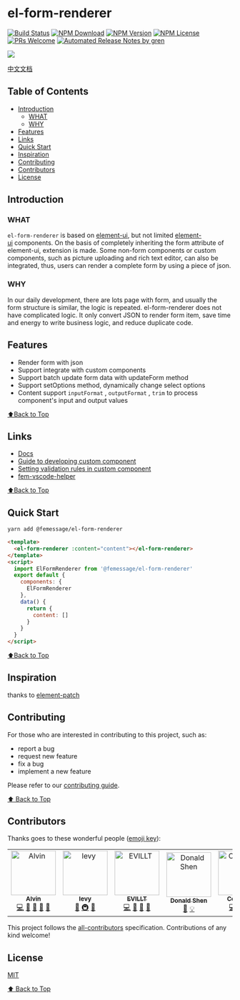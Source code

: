 # el-form-renderer

[![Build Status](https://badgen.net/travis/FEMessage/el-form-renderer/master)](https://travis-ci.com/FEMessage/el-form-renderer)
[![NPM Download](https://badgen.net/npm/dm/@femessage/el-form-renderer)](https://www.npmjs.com/package/@femessage/el-form-renderer)
[![NPM Version](https://badgen.net/npm/v/@femessage/el-form-renderer)](https://www.npmjs.com/package/@femessage/el-form-renderer)
[![NPM License](https://badgen.net/npm/license/@femessage/el-form-renderer)](https://github.com/FEMessage/el-form-renderer/blob/master/LICENSE)
[![PRs Welcome](https://img.shields.io/badge/PRs-welcome-brightgreen.svg)](https://github.com/FEMessage/el-form-renderer/pulls)
[![Automated Release Notes by gren](https://img.shields.io/badge/%F0%9F%A4%96-release%20notes-00B2EE.svg)](https://github-tools.github.io/github-release-notes/)

![](https://i.loli.net/2019/11/14/Nz6n9l7KixqIHsa.png)

[中文文档](./README-zh.md)

## Table of Contents

- [Introduction](#introduction)
  - [WHAT](#what)
  - [WHY](#why)
- [Features](#features)
- [Links](#links)
- [Quick Start](#quick-start)
- [Inspiration](#inspiration)
- [Contributing](#contributing)
- [Contributors](#contributors)
- [License](#license)

## Introduction

### WHAT

`el-form-renderer` is based on [element-ui](https://github.com/ElemeFE/element), but not limited [element-ui](https://github.com/ElemeFE/element) components. On the basis of completely inheriting the form attribute of element-ui, extension is made. Some non-form components or custom components, such as picture uploading and rich text editor, can also be integrated, thus, users can render a complete form by using a piece of json.

### WHY

In our daily development, there are lots page with form, and usually the form structure is similar, the logic is repeated. el-form-renderer does not have complicated logic. It only convert JSON to render form item, save time and energy to write business logic, and reduce duplicate code.

## Features

- Render form with json
- Support integrate with custom components
- Support batch update form data with updateForm method
- Support setOptions method, dynamically change select options
- Content support `inputFormat` , `outputFormat` , `trim` to process component's input and output values

[⬆Back to Top](#table-of-contents)

## Links

- [Docs](https://femessage.github.io/el-form-renderer/)
- [Guide to developing custom component](https://github.com/femessage/el-form-renderer/blob/dev/docs/guide-en-custom-component.md)
- [Setting validation rules in custom component](https://github.com/FEMessage/el-form-renderer/blob/dev/docs/guide-en-custom-rules-in-custom-component.md)
- [fem-vscode-helper](https://marketplace.visualstudio.com/items?itemName=FEMessage.fem-vscode-helper)

[⬆Back to Top](#table-of-contents)

## Quick Start

```sh
yarn add @femessage/el-form-renderer
```

```html
<template>
  <el-form-renderer :content="content"></el-form-renderer>
</template>
<script>
  import ElFormRenderer from '@femessage/el-form-renderer'
  export default {
    components: {
      ElFormRenderer
    },
    data() {
      return {
        content: []
      }
    }
  }
</script>
```

[⬆Back to Top](#table-of-contents)

## Inspiration

thanks to [element-patch](https://github.com/leezng/element-patch)

## Contributing

For those who are interested in contributing to this project, such as:

- report a bug
- request new feature
- fix a bug
- implement a new feature

Please refer to our [contributing guide](https://github.com/FEMessage/.github/blob/master/CONTRIBUTING.md).

[⬆ Back to Top](#table-of-contents)

## Contributors

Thanks goes to these wonderful people ([emoji key](https://allcontributors.org/docs/en/emoji-key)):

<!-- ALL-CONTRIBUTORS-LIST:START - Do not remove or modify this section -->
<!-- prettier-ignore -->
<table>
  <tr>
    <td align="center"><a href="https://github.com/Alvin-Liu"><img src="https://avatars0.githubusercontent.com/u/11909145?v=4" width="100px;" alt="Alvin"/><br /><sub><b>Alvin</b></sub></a><br /><a href="https://github.com/FEMessage/el-form-renderer/commits?author=Alvin-Liu" title="Code">💻</a> <a href="#review-Alvin-Liu" title="Reviewed Pull Requests">👀</a> <a href="https://github.com/FEMessage/el-form-renderer/issues?q=author%3AAlvin-Liu" title="Bug reports">🐛</a> <a href="#blog-Alvin-Liu" title="Blogposts">📝</a> <a href="#ideas-Alvin-Liu" title="Ideas, Planning, & Feedback">🤔</a></td>
    <td align="center"><a href="http://levy.work"><img src="https://avatars3.githubusercontent.com/u/9384365?v=4" width="100px;" alt="levy"/><br /><sub><b>levy</b></sub></a><br /><a href="#review-levy9527" title="Reviewed Pull Requests">👀</a> <a href="#infra-levy9527" title="Infrastructure (Hosting, Build-Tools, etc)">🚇</a> <a href="#ideas-levy9527" title="Ideas, Planning, & Feedback">🤔</a></td>
    <td align="center"><a href="https://evila.me"><img src="https://avatars3.githubusercontent.com/u/19513289?v=4" width="100px;" alt="EVILLT"/><br /><sub><b>EVILLT</b></sub></a><br /><a href="https://github.com/FEMessage/el-form-renderer/commits?author=evillt" title="Code">💻</a> <a href="https://github.com/FEMessage/el-form-renderer/issues?q=author%3Aevillt" title="Bug reports">🐛</a> <a href="#blog-evillt" title="Blogposts">📝</a> <a href="#ideas-evillt" title="Ideas, Planning, & Feedback">🤔</a></td>
    <td align="center"><a href="https://donaldshen.github.io/portfolio"><img src="https://avatars3.githubusercontent.com/u/19591950?v=4" width="100px;" alt="Donald Shen"/><br /><sub><b>Donald Shen</b></sub></a><br /><a href="https://github.com/FEMessage/el-form-renderer/commits?author=donaldshen" title="Documentation">📖</a> <a href="#example-donaldshen" title="Examples">💡</a></td>
    <td align="center"><a href="https://colmugx.github.io"><img src="https://avatars1.githubusercontent.com/u/21327913?v=4" width="100px;" alt="ColMugX"/><br /><sub><b>ColMugX</b></sub></a><br /><a href="https://github.com/FEMessage/el-form-renderer/commits?author=colmugx" title="Code">💻</a> <a href="https://github.com/FEMessage/el-form-renderer/commits?author=colmugx" title="Tests">⚠️</a> <a href="https://github.com/FEMessage/el-form-renderer/commits?author=colmugx" title="Documentation">📖</a></td>
    <td align="center"><a href="http://67.216.223.155/resume/"><img src="https://avatars3.githubusercontent.com/u/26338853?v=4" width="100px;" alt="OuZuYu"/><br /><sub><b>OuZuYu</b></sub></a><br /><a href="https://github.com/FEMessage/el-form-renderer/issues?q=author%3AOuZuYu" title="Bug reports">🐛</a></td>
  </tr>
</table>

<!-- ALL-CONTRIBUTORS-LIST:END -->

This project follows the [all-contributors](https://github.com/all-contributors/all-contributors) specification. Contributions of any kind welcome!

## License

[MIT](./LICENSE)

[⬆ Back to Top](#table-of-contents)
